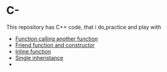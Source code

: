 # C-
This repository has C++ code, that i do,practice and play with

- [Function calling another function](https://github.com/balaji303/C-plusplus/blob/master/Function%20calling%20another%20function.cpp)
- [Friend function and constructor](https://github.com/balaji303/C-plusplus/blob/master/friendFunction.cpp)
- [Inline function](https://github.com/balaji303/C-plusplus/blob/master/inlinefunction.cpp)
- [Single inheristance](https://github.com/balaji303/C-plusplus/blob/master/SingleInheristance.cpp)
- [](https://github.com/balaji303/C-plusplus/blob/master/DynamicMemoryAccess.cpp)
